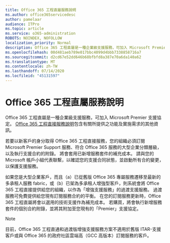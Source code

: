 ```yaml
---
title: Office 365 工程直屬服務說明
ms.author: office365servicedesc
author: pamelaar
audience: ITPro
ms.topic: article
ms.service: o365-administration
ROBOTS: NOINDEX, NOFOLLOW
localization_priority: Normal
description: Office 365 工程直屬是一種企業級支援服務，可加入 Microsoft Premier 支援協定。 Office 365 工程直接服務說明包含有關所提供之功能及實施需求的其他資訊。
ms.openlocfilehash: 00d481aeb789e017bbc4099d4bbb7338858716a7
ms.sourcegitcommit: d2cd67e52dd646b68bfbfd8a387e70a6da140a62
ms.translationtype: MT
ms.contentlocale: zh-TW
ms.lasthandoff: 07/14/2020
ms.locfileid: "45131597"
---
```

# <a name="office-365-engineering-direct-service-description"></a>Office 365 工程直屬服務說明

Office 365 工程直屬是一種企業級支援服務，可加入 Microsoft Premier 支援協定。 [Office 365 工程直接服務說明](https://github.com/MicrosoftDocs/OfficeDocs-O365ServiceDescriptions/blob/master/Office%20365%20Engineering%20Direct%20-%20Svc%20Desc%20(25mar2019).pdf)包含有關所提供之功能及實施需求的其他資訊。

若要以新客戶的身分取得 Office 365 工程直接服務，您的組織必須訂閱 Microsoft Premier Support 服務、符合 Office 365 服務的大型企業分類層級，以及執行支援合約的附錄。 將會套用已新增服務套件的補充成本。 請與您的 Microsoft 帳戶小組代表聯繫，以確認您的支援合同狀態，並啟動所有合約變更，以保護支援服務。 

如果您是大型企業客戶，而且（a）已從舊版 Office 365 專屬服務遷移至最新的多承租人服務 fabric，或（b）已架為多承租人增強型客戶，則系統會將 Office 365 工程直接提供給您的組織，以作為「增強支援服務」的過渡支援服務。 過渡服務可免費提供給您現有訂閱服務合約的平衡。 在您的訂閱服務更新時，Office 365 工程直屬將會以選用的技術支援作為補充成本。 若購買，將會執行新增服務套件的個別合約附錄，並將其附加至您現有的「Premier」支援協定。

> [!NOTE]
> 目前，Office 365 工程直通和過渡版增強支援服務方案不適用於舊版 ITAR-支援客戶或與 Office 365 的政府社區雲端高（GCC 高版本）訂閱服務的客戶。
